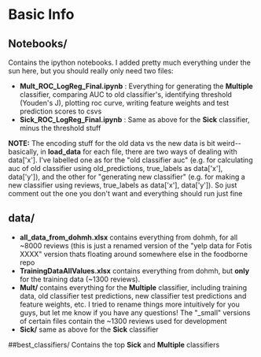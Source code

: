 # Basic Info
## Notebooks/

Contains the ipython notebooks. I added pretty much everything under the sun here, but you should really only need two files:
 - **Mult_ROC_LogReg_Final.ipynb** : Everything for generating the **Multiple** classifier, comparing AUC to old classifier's, identifying threshold (Youden's J), plotting roc curve, writing feature weights and test prediction scores to csvs
 - **Sick_ROC_LogReg_Final.ipynb** : Same as above for the **Sick** classifier, minus the threshold stuff

**NOTE:** The encoding stuff for the old data vs the new data is bit weird--basically, in **load_data** for each file, there are two ways of dealing with data['x']. I've labelled one as for the "old classifier auc" (e.g. for calculating auc of old classifier using old_predictions, true_labels as data['x'], data['y']), and the other for "generating new classifier" (e.g. for making a new classifier using reviews, true_labels as data['x'], data['y']). So just comment out the one you don't want and everything should run just fine

## data/
- **all_data_from_dohmh.xlsx** contains everything from dohmh, for all ~8000 reviews (this is just a renamed version of the "yelp data for Fotis XXXX" version thats floating around somewhere else in the foodborne repo
- **TrainingDataAllValues.xlsx** contains everything from dohmh, but **only** for the training data (~1300 reviews).
- **Mult/** contains everything for the **Multiple** classifier, including training data, old classifier test predictions, new classifier test predictions and feature weights, etc. I tried to rename things more intuitively for you guys, but let me know if you have any questions! The "_small" versions of certain files contain the ~1300 reviews used for development
- **Sick/** same as above for the **Sick** classifier

##best_classifiers/
Contains the top **Sick** and **Multiple** classifiers
